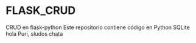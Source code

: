 # FLASK_CRUD
CRUD en flask-python
Este repositorio contiene código en Python 
SQLite
hola Puri, sludos chata